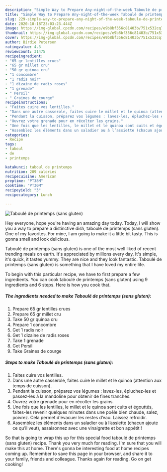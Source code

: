 ```yaml
---
description: "Simple Way to Prepare Any-night-of-the-week Taboulé de printemps (sans gluten)"
title: "Simple Way to Prepare Any-night-of-the-week Taboulé de printemps (sans gluten)"
slug: 229-simple-way-to-prepare-any-night-of-the-week-taboule-de-printemps-sans-gluten
date: 2020-10-18T23:03:23.444Z
image: https://img-global.cpcdn.com/recipes/e9b8bf356c81403b/751x532cq70/taboule-de-printemps-sans-gluten-photo-principale-de-la-recette.jpg
thumbnail: https://img-global.cpcdn.com/recipes/e9b8bf356c81403b/751x532cq70/taboule-de-printemps-sans-gluten-photo-principale-de-la-recette.jpg
cover: https://img-global.cpcdn.com/recipes/e9b8bf356c81403b/751x532cq70/taboule-de-printemps-sans-gluten-photo-principale-de-la-recette.jpg
author: Birdie Peterson
ratingvalue: 4.3
reviewcount: 31475
recipeingredient:
- "65 gr lentilles crues"
- "65 gr millet cru"
- "50 gr quinoa cru"
- "1 concombre"
- "1 radis noir"
- "1 dizaine de radis roses"
- "1 grenade"
- " Persil"
- " Graines de courge"
recipeinstructions:
- "Faites cuire vos lentilles."
- "Dans une autre casserole, faites cuire le millet et le quinoa (attention aux temps de cuisson)."
- "Pendant la cuisson, préparez vos légumes : lavez-les, épluchez-les et passez-les à la mandoline pour obtenir de fines tranches."
- "Ouvrez votre grenade pour en récolter les grains."
- "Une fois que les lentilles, le millet et le quinoa sont cuits et égouttés, faites-les revenir quelques minutes dans une poêle bien chaude, salez, poivrez. Cela permet d&#39;évacuer les restes d’eau. Laissez refroidir."
- "Assemblez les éléments dans un saladier ou à l’assiette (chacun ajoute ce qu’il veut), assaisonnez avec une vinaigrette et bon appétit !"
categories:
- Recipe
tags:
- taboul
- de
- printemps

katakunci: taboul de printemps 
nutrition: 209 calories
recipecuisine: American
preptime: "PT38M"
cooktime: "PT30M"
recipeyield: "3"
recipecategory: Lunch

---
```



![Taboulé de printemps (sans gluten)](https://img-global.cpcdn.com/recipes/e9b8bf356c81403b/751x532cq70/taboule-de-printemps-sans-gluten-photo-principale-de-la-recette.jpg)

Hey everyone, hope you're having an amazing day today. Today, I will show you a way to prepare a distinctive dish, taboulé de printemps (sans gluten). One of my favorites. For mine, I am going to make it a little bit tasty. This is gonna smell and look delicious.

Taboulé de printemps (sans gluten) is one of the most well liked of recent trending meals on earth. It's appreciated by millions every day. It's simple, it's quick, it tastes yummy. They are nice and they look fantastic. Taboulé de printemps (sans gluten) is something that I have loved my entire life.




To begin with this particular recipe, we have to first prepare a few ingredients. You can cook taboulé de printemps (sans gluten) using 9 ingredients and 6 steps. Here is how you cook that.

<!--inarticleads1-->

##### The ingredients needed to make Taboulé de printemps (sans gluten):

1. Prepare 65 gr lentilles crues
1. Prepare 65 gr millet cru
1. Take 50 gr quinoa cru
1. Prepare 1 concombre
1. Get 1 radis noir
1. Get 1 dizaine de radis roses
1. Take 1 grenade
1. Get  Persil
1. Take  Graines de courge




<!--inarticleads2-->

##### Steps to make Taboulé de printemps (sans gluten):

1. Faites cuire vos lentilles.
1. Dans une autre casserole, faites cuire le millet et le quinoa (attention aux temps de cuisson).
1. Pendant la cuisson, préparez vos légumes : lavez-les, épluchez-les et passez-les à la mandoline pour obtenir de fines tranches.
1. Ouvrez votre grenade pour en récolter les grains.
1. Une fois que les lentilles, le millet et le quinoa sont cuits et égouttés, faites-les revenir quelques minutes dans une poêle bien chaude, salez, poivrez. Cela permet d&#39;évacuer les restes d’eau. Laissez refroidir.
1. Assemblez les éléments dans un saladier ou à l’assiette (chacun ajoute ce qu’il veut), assaisonnez avec une vinaigrette et bon appétit !




So that is going to wrap this up for this special food taboulé de printemps (sans gluten) recipe. Thank you very much for reading. I'm sure that you will make this at home. There's gonna be interesting food at home recipes coming up. Remember to save this page in your browser, and share it to your family, friends and colleague. Thanks again for reading. Go on get cooking!
